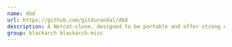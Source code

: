 ```yaml
---
name: dbd
url: https://github.com/gitdurandal/dbd
description: A Netcat-clone, designed to be portable and offer strong encryption.
group: blackarch blackarch-misc
---
```

